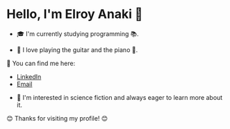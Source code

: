 # Hello, I'm Elroy Anaki 👋

* 🎓 I'm currently studying programming 📚. 

* 🎸 I love playing the guitar and the piano 🎹.

🔗 You can find me here:
- [LinkedIn](https://www.linkedin.com/in/elroy-anaki/) 
- [Email](mailto:elroy.a1912@gmail.com) 

* 🚀 I'm interested in science fiction and always eager to learn more about it.

😊 Thanks for visiting my profile! 😊

